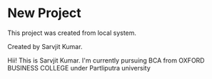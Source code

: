 # New Project

This project was created from local system.

Created by Sarvjit Kumar.

Hii! This is Sarvjit Kumar. I'm currently pursuing BCA from OXFORD BUSINESS COLLEGE under Partliputra university
